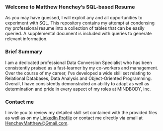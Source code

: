 ### Welcome to Matthew Henchey’s SQL-based Resume
As you may have guessed, I will exploit any and all opportunities to experiment with SQL. 
This repository contains my attempt at condensing my professional resume into a collection 
of tables that can be easily queried. A supplemental document is included with queries to
generate relevant information.

### Brief Summary
I am a dedicated professional Data Conversion Specialist who has been consistently praised 
as a fast-learner by my co-workers and management. Over the course of my career, I’ve developed 
a wide skill set relating to Relational Databases, Data Analysis and Object-Oriented Programming. 
Overall, I have consistently demonstrated an ability to adapt as well as determination and pride 
in every aspect of my roles at MINDBODY, Inc.
### Contact me
I invite you to review my detailed skill set contained with the provided files as well as on my 
[LinkedIn Profile](https://www.linkedin.com/in/matthew-henchey-75080611a) or contact me directly 
via email at HencheyMatthew@Gmail.com.
